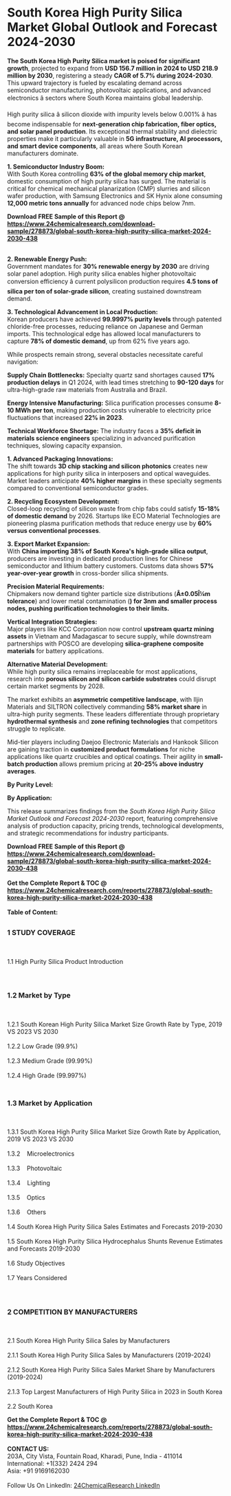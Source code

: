 <h1>South Korea High Purity Silica  Market Global Outlook and Forecast 2024-2030</h1><p><strong>The South Korea High Purity Silica market is poised for significant growth</strong>, projected to expand from <strong>USD 156.7 million in 2024 to USD 218.9 million by 2030</strong>, registering a steady <strong>CAGR of 5.7% during 2024-2030</strong>. This upward trajectory is fueled by escalating demand across semiconductor manufacturing, photovoltaic applications, and advanced electronics â sectors where South Korea maintains global leadership.</p><p>High purity silica â silicon dioxide with impurity levels below 0.001% â has become indispensable for <strong>next-generation chip fabrication, fiber optics, and solar panel production</strong>. Its exceptional thermal stability and dielectric properties make it particularly valuable in <strong>5G infrastructure, AI processors, and smart device components</strong>, all areas where South Korean manufacturers dominate.</p><p><strong>1. Semiconductor Industry Boom:</strong><br>
With South Korea controlling <strong>63% of the global memory chip market</strong>, domestic consumption of high purity silica has surged. The material is critical for chemical mechanical planarization (CMP) slurries and silicon wafer production, with Samsung Electronics and SK Hynix alone consuming <strong>12,000 metric tons annually</strong> for advanced node chips below 7nm.</p><div><b>Download FREE Sample of this Report @ 
            <a href="https://www.24chemicalresearch.com/download-sample/278873/global-south-korea-high-purity-silica-market-2024-2030-438">
            https://www.24chemicalresearch.com/download-sample/278873/global-south-korea-high-purity-silica-market-2024-2030-438</a></b></div><br><p><strong>2. Renewable Energy Push:</strong><br>
Government mandates for <strong>30% renewable energy by 2030</strong> are driving solar panel adoption. High purity silica enables higher photovoltaic conversion efficiency â current polysilicon production requires <strong>4.5 tons of silica per ton of solar-grade silicon</strong>, creating sustained downstream demand.</p><p><strong>3. Technological Advancement in Local Production:</strong><br>
Korean producers have achieved <strong>99.9997% purity levels</strong> through patented chloride-free processes, reducing reliance on Japanese and German imports. This technological edge has allowed local manufacturers to capture <strong>78% of domestic demand</strong>, up from 62% five years ago.</p><p>While prospects remain strong, several obstacles necessitate careful navigation:</p><p><strong>Supply Chain Bottlenecks:</strong> Specialty quartz sand shortages caused <strong>17% production delays</strong> in Q1 2024, with lead times stretching to <strong>90-120 days</strong> for ultra-high-grade raw materials from Australia and Brazil.</p><p><strong>Energy Intensive Manufacturing:</strong> Silica purification processes consume <strong>8-10 MWh per ton</strong>, making production costs vulnerable to electricity price fluctuations that increased <strong>22% in 2023</strong>.</p><p><strong>Technical Workforce Shortage:</strong> The industry faces a <strong>35% deficit in materials science engineers</strong> specializing in advanced purification techniques, slowing capacity expansion.</p><p><strong>1. Advanced Packaging Innovations:</strong><br>
The shift towards <strong>3D chip stacking and silicon photonics</strong> creates new applications for high purity silica in interposers and optical waveguides. Market leaders anticipate <strong>40% higher margins</strong> in these specialty segments compared to conventional semiconductor grades.</p><p><strong>2. Recycling Ecosystem Development:</strong><br>
Closed-loop recycling of silicon waste from chip fabs could satisfy <strong>15-18% of domestic demand</strong> by 2026. Startups like ECO Material Technologies are pioneering plasma purification methods that reduce energy use by <strong>60% versus conventional processes</strong>.</p><p><strong>3. Export Market Expansion:</strong><br>
With <strong>China importing 38% of South Korea's high-grade silica output</strong>, producers are investing in dedicated production lines for Chinese semiconductor and lithium battery customers. Customs data shows <strong>57% year-over-year growth</strong> in cross-border silica shipments.</p><p><strong>Precision Material Requirements:</strong><br>
	Chipmakers now demand tighter particle size distributions (<strong>Â±0.05Î¼m tolerance</strong>) and lower metal contamination (<strong>) for 3nm and smaller process nodes, pushing purification technologies to their limits.</strong></p><p><strong>Vertical Integration Strategies:</strong><br>
	Major players like KCC Corporation now control <strong>upstream quartz mining assets</strong> in Vietnam and Madagascar to secure supply, while downstream partnerships with POSCO are developing <strong>silica-graphene composite materials</strong> for battery applications.</p><p><strong>Alternative Material Development:</strong><br>
	While high purity silica remains irreplaceable for most applications, research into <strong>porous silicon and silicon carbide substrates</strong> could disrupt certain market segments by 2028.</p><p>The market exhibits an <strong>asymmetric competitive landscape</strong>, with Iljin Materials and SILTRON collectively commanding <strong>58% market share</strong> in ultra-high purity segments. These leaders differentiate through proprietary <strong>hydrothermal synthesis</strong> and <strong>zone refining technologies</strong> that competitors struggle to replicate.</p><p>Mid-tier players including Daejoo Electronic Materials and Hankook Silicon are gaining traction in <strong>customized product formulations</strong> for niche applications like quartz crucibles and optical coatings. Their agility in <strong>small-batch production</strong> allows premium pricing at <strong>20-25% above industry averages</strong>.</p><p><strong>By Purity Level:</strong></p><p><strong>By Application:</strong></p><p>This release summarizes findings from the <em>South Korea High Purity Silica Market Outlook and Forecast 2024-2030</em> report, featuring comprehensive analysis of production capacity, pricing trends, technological developments, and strategic recommendations for industry participants.</p><div><b>Download FREE Sample of this Report @ 
            <a href="https://www.24chemicalresearch.com/download-sample/278873/global-south-korea-high-purity-silica-market-2024-2030-438">
            https://www.24chemicalresearch.com/download-sample/278873/global-south-korea-high-purity-silica-market-2024-2030-438</a></b></div><br><div><b>Get the Complete Report & TOC @ 
            <a href="https://www.24chemicalresearch.com/reports/278873/global-south-korea-high-purity-silica-market-2024-2030-438">
            https://www.24chemicalresearch.com/reports/278873/global-south-korea-high-purity-silica-market-2024-2030-438</a></b></div><br>
            <b>Table of Content:</b><p><h2><span style="font-size:16px"><strong>1 STUDY COVERAGE</strong></span></h2><br />
<p>1.1 High Purity Silica  Product Introduction</p><br />
<h2><span style="font-size:16px"><strong>1.2 Market by Type</strong></span></h2><br />
<p>1.2.1 South Korean High Purity Silica  Market Size Growth Rate by Type, 2019 VS 2023 VS 2030<br /><br />
1.2.2 Low Grade (99.9%)&nbsp;&nbsp; &nbsp;<br /><br />
1.2.3 Medium Grade (99.99%)<br /><br />
1.2.4 High Grade (99.997%)<br /><br />
<h2><span style="font-size:16px"><strong>1.3 Market by Application</strong></span></h2><br />
<p>1.3.1 South Korea High Purity Silica  Market Size Growth Rate by Application, 2019 VS 2023 VS 2030<br /><br />
1.3.2&nbsp;&nbsp; &nbsp;Microelectronics<br /><br />
1.3.3&nbsp;&nbsp; &nbsp;Photovoltaic<br /><br />
1.3.4&nbsp;&nbsp; &nbsp;Lighting<br /><br />
1.3.5&nbsp;&nbsp; &nbsp;Optics<br /><br />
1.3.6&nbsp;&nbsp; &nbsp;Others<br /><br />
1.4 South Korea High Purity Silica  Sales Estimates and Forecasts 2019-2030<br /><br />
1.5 South Korea High Purity Silica  Hydrocephalus Shunts Revenue Estimates and Forecasts 2019-2030<br /><br />
1.6 Study Objectives<br /><br />
1.7 Years Considered</p><br />
<h2><span style="font-size:16px"><strong>2 COMPETITION BY MANUFACTURERS</strong></span></h2><br />
<p>2.1 South Korea High Purity Silica  Sales by Manufacturers<br /><br />
2.1.1 South Korea High Purity Silica  Sales by Manufacturers (2019-2024)<br /><br />
2.1.2 South Korea High Purity Silica  Sales Market Share by Manufacturers (2019-2024)<br /><br />
2.1.3 Top Largest Manufacturers of High Purity Silica  in 2023 in South Korea<br /><br />
2.2 South Korea </p><div><b>Get the Complete Report & TOC @ 
            <a href="https://www.24chemicalresearch.com/reports/278873/global-south-korea-high-purity-silica-market-2024-2030-438">
            https://www.24chemicalresearch.com/reports/278873/global-south-korea-high-purity-silica-market-2024-2030-438</a></b></div><br><b>CONTACT US:</b><br>
            203A, City Vista, Fountain Road, Kharadi, Pune, India - 411014<br>
            International: +1(332) 2424 294<br>
            Asia: +91 9169162030 <br><br>
            Follow Us On LinkedIn: <a href="https://www.linkedin.com/company/24chemicalresearch/">24ChemicalResearch LinkedIn</a>